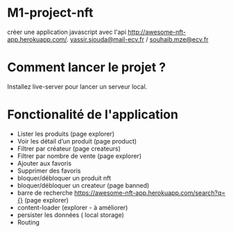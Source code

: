 ﻿# M1-project-nft

créer une application javascript avec l'api http://awesome-nft-app.herokuapp.com/.
yassir.siouda@mail-ecv.fr / souhaib.mze@ecv.fr

# Comment lancer le projet ?
Installez live-server pour lancer un serveur local.


# Fonctionalité de l'application

- Lister les produits (page explorer)
- Voir les détail d’un produit (page product)
- Filtrer par créateur (page createurs)
- Filtrer par nombre de vente (page explorer)
- Ajouter aux favoris 
- Supprimer des favoris 
- bloquer/débloquer un produit nft 
- bloquer/débloquer un createur (page banned)
- barre de recherche https://awesome-nft-app.herokuapp.com/search?q={} (page explorer)
- content-loader (explorer - à améliorer)
- persister les données ( local storage)
- Routing
